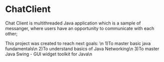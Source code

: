# ChatClient

Chat Client is multithreaded Java application which is a sample of messanger, where users have an opportunity to communicate with each other;

This project was created to reach next goals: \n
1)To master basic java fundamentals\n
2)To understand basics of Java Networking\n
3)To master Java Swing - GUI widget toolkit for Java\n
